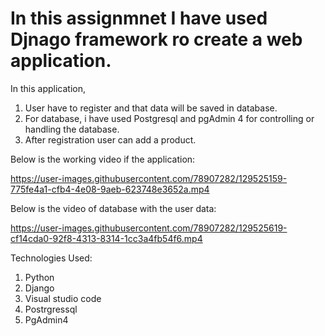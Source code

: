 # In this assignmnet I have used Djnago framework ro create a web application.

In this application,
1. User have to register and that data will be saved in database.
2. For database, i have used Postgresql and pgAdmin 4 for controlling or handling the database.
3. After registration user can add a product.

Below is the working video if the application:

https://user-images.githubusercontent.com/78907282/129525159-775fe4a1-cfb4-4e08-9aeb-623748e3652a.mp4

Below is the video of database with the user data:

https://user-images.githubusercontent.com/78907282/129525619-cf14cda0-92f8-4313-8314-1cc3a4fb54f6.mp4

Technologies Used:
1. Python
2. Django
3. Visual studio code
4. Postrgressql
5. PgAdmin4
